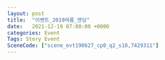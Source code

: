 ```yaml
---
layout: post
title:  "이벤트_2019여름_엔딩"
date:   2021-12-19 07:00:00 +0000
categories: Event
Tags: Story Event
SceneCode: ["scene_evt190627_cp0_q2_s10,7429311"]
---
```

